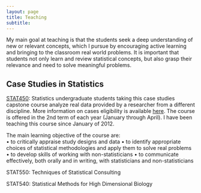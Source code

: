 ```yaml
---
layout: page
title: Teaching
subtitle: 
---
```


My main goal at teaching is that the students seek a deep understanding of new or relevant concepts, which I pursue by encouraging active learning and bringing to the classroom real world problems. It is important that students not only learn and review statistical concepts, but also grasp their relevance and need to solve meaningful problems.

## Case Studies in Statistics

[STAT450](https://courses.students.ubc.ca/cs/main?pname=subjarea&tname=subjareas&req=3&dept=STAT&course=450): Statistics undergraduate students taking this case studies capstone course analyze real data provided by a researcher from a different discipline. More information on cases eligibility is available [here](https://www.stat.ubc.ca/how-can-you-get-help-your-data). The course is offered in the 2nd term of each year (January through April). I have been teaching this course since January of 2012.

The main learning objective of the course are:  
•	to critically appraise study designs and data
•	to identify appropriate choices of statistical methodologies and apply them to solve real problems
•	to develop skills of working with non-statisticians
•	to communicate effectively, both orally and in writing, with statisticians and non-statisticians

 
STAT550: Techniques of Statistical Consulting

STAT540: Statistical Methods for High Dimensional Biology